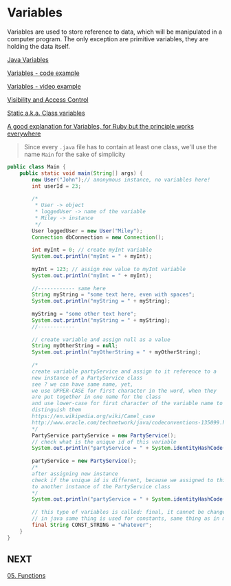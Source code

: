 # Variables

Variables are used to store reference to data, which will be manipulated in a computer program.
The only exception are primitive variables, they are holding the data itself.

[Java Variables](https://docs.oracle.com/javase/tutorial/java/nutsandbolts/variables.html)

[Variables - code example](../Variables.java)

[Variables - video example](https://www.youtube.com/watch?v=1Ao2pZCpnCw&t=7s&index=3&list=PLPkoWZmDIKwCvNeBpZMejx8gQhglUxw-w)

[Visibility and Access Control](https://docs.oracle.com/javase/tutorial/java/javaOO/accesscontrol.html)

[Static a.k.a. Class variables](https://docs.oracle.com/javase/tutorial/java/javaOO/classvars.html)

[A good explanation for Variables, for Ruby but the principle works everywhere](https://launchschool.com/books/ruby/read/variables)

> Since every `.java` file has to contain at least one class, we'll use the name `Main` for the sake of simplicity

```java
public class Main {
    public static void main(String[] args) {
        new User("John");// anonymous instance, no variables here!
        int userId = 23;
        
        /* 
         * User -> object
         * loggedUser -> name of the variable
         * Miley -> instance
         */
        User loggedUser = new User("Miley");
        Connection dbConnection = new Connection();
        
        int myInt = 0; // create myInt variable
        System.out.println("myInt = " + myInt);
        
        myInt = 123; // assign new value to myInt variable
        System.out.println("myInt = " + myInt);
        
        //------------ same here
        String myString = "some text here, even with spaces";
        System.out.println("myString = " + myString);
        
        myString = "some other text here";
        System.out.println("myString = " + myString);
        //------------
        
        // create variable and assign null as a value
        String myOtherString = null; 
        System.out.println("myOtherString = " + myOtherString);
        
        /* 
        create variable partyService and assign to it reference to a 
        new instance of a PartyService class
        see ? we can have same name, yet,
        we use UPPER-CASE for first character in the word, when they 
        are put together in one name for the class
        and use lower-case for first character of the variable name to 
        distinguish them
        https://en.wikipedia.org/wiki/Camel_case
        http://www.oracle.com/technetwork/java/codeconventions-135099.html
        */
        PartyService partyService = new PartyService();
        // check what is the unique id of this variable
        System.out.println("partyService = " + System.identityHashCode(partyService));
        
        partyService = new PartyService();
        /*
        after assigning new instance
        check if the unique id is different, because we assigned to this variable reference
        to another instance of the PartyService class
        */
        System.out.println("partyService = " + System.identityHashCode(partyService));
        
        // this type of variables is called: final, it cannot be changed
        // in java same thing is used for constants, same thing as in math class: Pi 3,1415...
        final String CONST_STRING = "whatever";
    }
}
```

## NEXT

[05. Functions](05-Functions.md)
